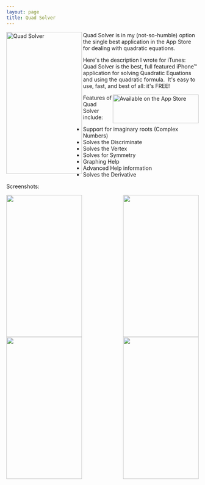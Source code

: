```yaml
---
layout: page
title: Quad Solver
---
```


<img align="left" alt="Quad Solver" height="372"
    src="{{ site.url}}/images/qs-1.5-0.png" width="198" />

Quad Solver is in my (not-so-humble) option the single best application in the App Store for dealing with quadratic equations.

Here's the description I wrote for iTunes:
    Quad Solver is the best, full featured iPhone™ application for solving Quadratic Equations and using the quadratic formula.  It's easy to use, fast, and best of all: it's FREE!

<img align="right" alt="Available on the App Store" height="75"
    src="{{ site.url }}/images/app_store.png" width="225" />

Features of Quad Solver include:

* Support for imaginary roots (Complex Numbers)
* Solves the Discriminate
* Solves the Vertex
* Solves for Symmetry
* Graphing Help
* Advanced Help information
* Solves the Derivative

Screenshots:

<p>
    <img align="left" height="372"
        src="{{ site.url}}/images/qs-1.5-1.png" width="198" />
    <img align="right" height="372"
        src="{{ site.url}}/images/qs-1.5-2.png" width="198" />
</p>
<br />
<p>
    <img align="left" height="372"
         src="{{ site.url}}/images/qs-1.5-3.png" width="198" />
    <img align="right" height="372"
        src="{{ site.url}}/images/qs-1.5-4.png" width="198" />
</p>
